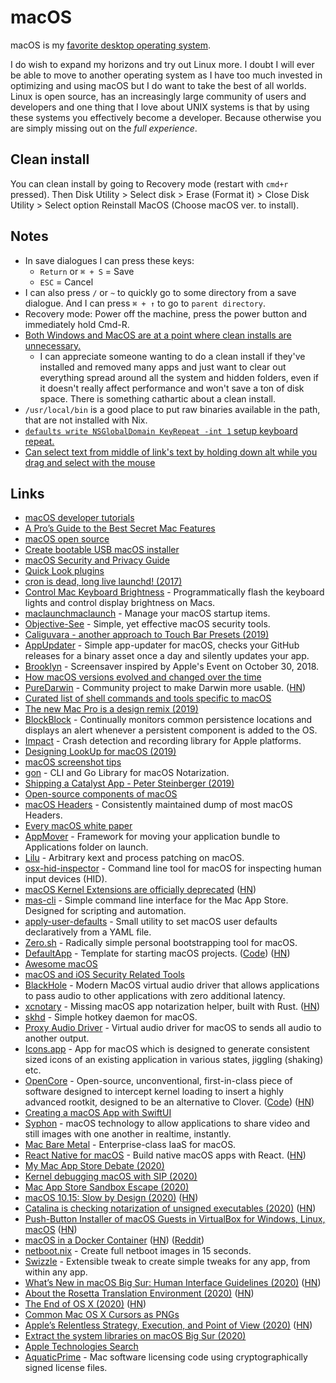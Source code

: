 # macOS

macOS is my [favorite desktop operating system](https://github.com/nikitavoloboev/my-mac-os).

I do wish to expand my horizons and try out Linux more. I doubt I will ever be able to move to another operating system as I have too much invested in optimizing and using macOS but I do want to take the best of all worlds. Linux is open source, has an increasingly large community of users and developers and one thing that I love about UNIX systems is that by using these systems you effectively become a developer. Because otherwise you are simply missing out on the _full experience_.

## Clean install

You can clean install by going to Recovery mode \(restart with `cmd+r` pressed\). Then Disk Utility &gt; Select disk &gt; Erase \(Format it\) &gt; Close Disk Utility &gt; Select option Reinstall MacOS \(Choose macOS ver. to install\).

## Notes

* In save dialogues I can press these keys:
  * `Return` or `⌘ + S` = Save
  * `ESC` = Cancel
* I can also press `/` or `~` to quickly go to some directory from a save dialogue. And I can press `⌘ + ↑` to go to `parent directory`.
* Recovery mode: Power off the machine, press the power button and immediately hold Cmd-R.
* [Both Windows and MacOS are at a point where clean installs are unnecessary.](https://www.reddit.com/r/MacOS/comments/90g4h9/is_it_worth_the_effort_to_do_a_clean_install_of/)
  * I can appreciate someone wanting to do a clean install if they've installed and removed many apps and just want to clear out everything spread around all the system and hidden folders, even if it doesn't really affect performance and won't save a ton of disk space. There is something cathartic about a clean install.
* `/usr/local/bin` is a good place to put raw binaries available in the path, that are not installed with Nix.
* [`defaults write NSGlobalDomain KeyRepeat -int 1` setup keyboard repeat.](https://twitter.com/jordwalke/status/1230582824224165888)
* [Can select text from middle of link's text by holding down alt while you drag and select with the mouse](https://twitter.com/MBoffin/status/1218668903586394112)

## Links

* [macOS developer tutorials](https://www.raywenderlich.com/category/macos)
* [A Pro’s Guide to the Best Secret Mac Features](https://matthewpalmer.net/blog/2018/04/14/ultimate-pro-guide-best-secret-mac-features/index.html)
* [macOS open source](https://opensource.apple.com/)
* [Create bootable USB macOS installer](https://macdaddy.io/create-bootable-usb-macos-installer/)
* [macOS Security and Privacy Guide](https://github.com/drduh/macOS-Security-and-Privacy-Guide)
* [Quick Look plugins](https://github.com/sindresorhus/quick-look-plugins)
* [cron is dead, long live launchd! \(2017\)](http://blog.jan-ahrens.eu/2017/01/13/cron-is-dead-long-live-launchd.html)
* [Control Mac Keyboard Brightness](https://github.com/pirate/mac-keyboard-brightness) - Programmatically flash the keyboard lights and control display brightness on Macs.
* [maclaunchmaclaunch](https://github.com/HazCod/maclaunch) - Manage your macOS startup items.
* [Objective-See](https://www.objective-see.com/) - Simple, yet effective macOS security tools.
* [Caliguvara - another approach to Touch Bar Presets \(2019\)](https://community.folivora.ai/t/caliguvara-c2-my-first-update-great-new-calendar-widgets-a-totally-new-way-to-share-your-music-design-fixes-and-more/6996)
* [AppUpdater](https://github.com/mxcl/AppUpdater) - Simple app-updater for macOS, checks your GitHub releases for a binary asset once a day and silently updates your app.
* [Brooklyn](https://github.com/pedrommcarrasco/Brooklyn) - Screensaver inspired by Apple's Event on October 30, 2018.
* [How macOS versions evolved and changed over the time](https://www.reddit.com/r/MacOS/comments/bc1lvk/how_macos_versions_evolved_and_changed_over_the/)
* [PureDarwin](https://github.com/PureDarwin/PureDarwin) - Community project to make Darwin more usable. \([HN](https://news.ycombinator.com/item?id=23799331)\)
* [Curated list of shell commands and tools specific to macOS](https://github.com/herrbischoff/awesome-macos-command-line)
* [The new Mac Pro is a design remix \(2019\)](https://www.arun.is/blog/mac-pro/)
* [BlockBlock](https://www.objective-see.com/products/blockblock.html) - Continually monitors common persistence locations and displays an alert whenever a persistent component is added to the OS.
* [Impact](https://github.com/ChimeHQ/Impact) - Crash detection and recording library for Apple platforms.
* [Designing LookUp for macOS \(2019\)](https://medium.com/lookup-design/designing-lookup-for-macos-bf5b8fea1a01)
* [macOS screenshot tips](https://twitter.com/CoreyGinnivan/status/1187209574303973376)
* [gon](https://github.com/mitchellh/gon) - CLI and Go Library for macOS Notarization.
* [Shipping a Catalyst App - Peter Steinberger \(2019\)](https://www.youtube.com/watch?v=Xo3zGlyxXcI)
* [Open-source components of macOS](https://github.com/apple-open-source/macos)
* [macOS Headers](https://github.com/w0lfschild/macOS_headers) - Consistently maintained dump of most macOS Headers.
* [Every macOS white paper](https://github.com/0xmachos/mac-white-papers)
* [AppMover](https://github.com/OskarGroth/AppMover) - Framework for moving your application bundle to Applications folder on launch.
* [Lilu](https://github.com/acidanthera/Lilu) - Arbitrary kext and process patching on macOS.
* [osx-hid-inspector](https://github.com/pqrs-org/osx-hid-inspector) - Command line tool for macOS for inspecting human input devices \(HID\).
* [macOS Kernel Extensions are officially deprecated](https://developer.apple.com/support/kernel-extensions/) \([HN](https://news.ycombinator.com/item?id=22251076)\)
* [mas-cli](https://github.com/mas-cli/mas) - Simple command line interface for the Mac App Store. Designed for scripting and automation.
* [apply-user-defaults](https://github.com/zero-sh/apply-user-defaults) - Small utility to set macOS user defaults declaratively from a YAML file.
* [Zero.sh](https://github.com/zero-sh/zero.sh) - Radically simple personal bootstrapping tool for macOS.
* [DefaultApp](https://tyler.io/default-app-for-mac-ios/) - Template for starting macOS projects. \([Code](https://github.com/tylerhall/DefaultApp)\) \([HN](https://news.ycombinator.com/item?id=22582456)\)
* [Awesome macOS](https://github.com/iCHAIT/awesome-macOS)
* [macOS and iOS Security Related Tools](https://github.com/ashishb/osx-and-ios-security-awesome)
* [BlackHole](https://github.com/ExistentialAudio/BlackHole) - Modern MacOS virtual audio driver that allows applications to pass audio to other applications with zero additional latency.
* [xcnotary](https://github.com/akeru-inc/xcnotary) - Missing macOS app notarization helper, built with Rust. \([HN](https://news.ycombinator.com/item?id=22743659)\)
* [skhd](https://github.com/koekeishiya/skhd) - Simple hotkey daemon for macOS.
* [Proxy Audio Driver](https://github.com/briankendall/proxy-audio-device) - Virtual audio driver for macOS to sends all audio to another output.
* [Icons.app](https://github.com/SAP/macOS-icon-generator) - App for macOS which is designed to generate consistent sized icons of an existing application in various states, jiggling \(shaking\) etc.
* [OpenCore](https://dortania.github.io/OpenCore-Desktop-Guide/) - Open-source, unconventional, first-in-class piece of software designed to intercept kernel loading to insert a highly advanced rootkit, designed to be an alternative to Clover. \([Code](https://github.com/dortania/OpenCore-Desktop-Guide)\) \([HN](https://news.ycombinator.com/item?id=22916281)\)
* [Creating a macOS App with SwiftUI](https://developer.apple.com/tutorials/swiftui/creating-a-macos-app)
* [Syphon](https://github.com/Syphon/Syphon-Framework) - macOS technology to allow applications to share video and still images with one another in realtime, instantly.
* [Mac Bare Metal](https://flow.swiss/mac-bare-metal) - Enterprise-class IaaS for macOS.
* [React Native for macOS](https://github.com/microsoft/react-native-macos) - Build native macOS apps with React. \([HN](https://news.ycombinator.com/item?id=23160075)\)
* [My Mac App Store Debate \(2020\)](https://inessential.com/2020/05/12/my_mac_app_store_debate)
* [Kernel debugging macOS with SIP \(2020\)](https://www.offensive-security.com/offsec/kernel-debugging-macos-with-sip/)
* [Mac App Store Sandbox Escape \(2020\)](https://saagarjha.com/blog/2020/05/20/mac-app-store-sandbox-escape/)
* [macOS 10.15: Slow by Design \(2020\)](https://sigpipe.macromates.com/2020/macos-catalina-slow-by-design/) \([HN](https://news.ycombinator.com/item?id=23273247)\)
* [Catalina is checking notarization of unsigned executables \(2020\)](https://lapcatsoftware.com/articles/catalina-executables.html) \([HN](https://news.ycombinator.com/item?id=23281564)\)
* [Push-Button Installer of macOS Guests in VirtualBox for Windows, Linux, macOS](https://github.com/myspaghetti/macos-virtualbox) \([HN](https://news.ycombinator.com/item?id=23284987)\)
* [macOS in a Docker Container](https://github.com/sickcodes/Docker-OSX) \([HN](https://news.ycombinator.com/item?id=23419101)\) \([Reddit](https://www.reddit.com/r/jailbreak/comments/gwg3e4/free_release_dockerosx_run_xcode_on_linux_sign/)\)
* [netboot.nix](https://github.com/grahamc/netboot.nix) - Create full netboot images in 15 seconds.
* [Swizzle](https://github.com/NSExceptional/Swizzle) - Extensible tweak to create simple tweaks for any app, from within any app.
* [What’s New in macOS Big Sur: Human Interface Guidelines \(2020\)](https://developer.apple.com/design/human-interface-guidelines/macos/overview/whats-new-in-macos/) \([HN](https://news.ycombinator.com/item?id=23606052)\)
* [About the Rosetta Translation Environment \(2020\)](https://developer.apple.com/documentation/apple_silicon/about_the_rosetta_translation_environment) \([HN](https://news.ycombinator.com/item?id=23613995)\)
* [The End of OS X \(2020\)](https://stratechery.com/2020/the-end-of-os-x/) \([HN](https://news.ycombinator.com/item?id=23617629)\)
* [Common Mac OS X Cursors as PNGs](https://tobiasahlin.com/blog/common-mac-os-x-lion-cursors/)
* [Apple’s Relentless Strategy, Execution, and Point of View \(2020\)](https://medium.learningbyshipping.com/apples-relentless-strategy-and-execution-7544a76aa26) \([HN](https://news.ycombinator.com/item?id=23670722)\)
* [Extract the system libraries on macOS Big Sur \(2020\)](https://lapcatsoftware.com/articles/bigsur.html)
* [Apple Technologies Search](https://developer.apple.com/documentation/technologies)
* [AquaticPrime](https://github.com/bdrister/AquaticPrime) - Mac software licensing code using cryptographically signed license files.

